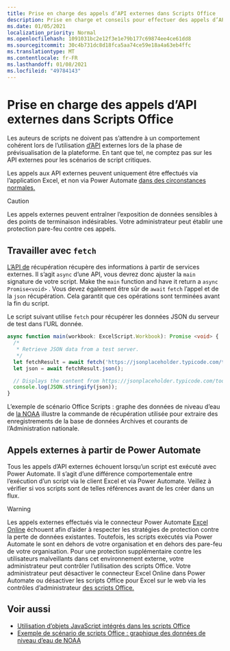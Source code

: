 ```yaml
---
title: Prise en charge des appels d’API externes dans Scripts Office
description: Prise en charge et conseils pour effectuer des appels d’API externes dans un script Office.
ms.date: 01/05/2021
localization_priority: Normal
ms.openlocfilehash: 1091031bc2e12f3e1e79b177c69874ee4ce61dd8
ms.sourcegitcommit: 30c4b731dc8d18fca5aa74ce59e18a4a63eb4ffc
ms.translationtype: MT
ms.contentlocale: fr-FR
ms.lasthandoff: 01/08/2021
ms.locfileid: "49784143"
---
```

# <a name="external-api-call-support-in-office-scripts"></a>Prise en charge des appels d’API externes dans Scripts Office

Les auteurs de scripts ne doivent pas s’attendre à un comportement cohérent lors de l’utilisation [d’API](https://developer.mozilla.org/docs/Web/API) externes lors de la phase de prévisualisation de la plateforme. En tant que tel, ne comptez pas sur les API externes pour les scénarios de script critiques.

Les appels aux API externes peuvent uniquement être effectués via l’application Excel, et non via Power Automate [dans des circonstances normales.](#external-calls-from-power-automate)

> [!CAUTION]
> Les appels externes peuvent entraîner l’exposition de données sensibles à des points de terminaison indésirables. Votre administrateur peut établir une protection pare-feu contre ces appels.

## <a name="working-with-fetch"></a>Travailler avec `fetch`

[L’API de](https://developer.mozilla.org/docs/Web/API/Fetch_API) récupération récupère des informations à partir de services externes. Il s’agit `async` d’une API, vous devrez donc ajuster la `main` signature de votre script. Make the `main` function and have it return a `async` `Promise<void>` . Vous devez également être sûr de `await` `fetch` l’appel et de la `json` récupération. Cela garantit que ces opérations sont terminées avant la fin du script.

Le script suivant utilise `fetch` pour récupérer les données JSON du serveur de test dans l’URL donnée.

```typescript
async function main(workbook: ExcelScript.Workbook): Promise <void> {
  /* 
   * Retrieve JSON data from a test server.
   */
  let fetchResult = await fetch('https://jsonplaceholder.typicode.com/todos/1');
  let json = await fetchResult.json();

  // Displays the content from https://jsonplaceholder.typicode.com/todos/1
  console.log(JSON.stringify(json));
}
```

L’exemple de scénario Office Scripts : graphe des données de niveau d’eau de [la NOAA](../resources/scenarios/noaa-data-fetch.md) illustre la commande de récupération utilisée pour extraire des enregistrements de la base de données Archives et courants de l’Administration nationale.

## <a name="external-calls-from-power-automate"></a>Appels externes à partir de Power Automate

Tous les appels d’API externes échouent lorsqu’un script est exécuté avec Power Automate. Il s’agit d’une différence comportementale entre l’exécution d’un script via le client Excel et via Power Automate. Veillez à vérifier si vos scripts sont de telles références avant de les créer dans un flux.

> [!WARNING]
> Les appels externes effectués via le connecteur Power Automate [Excel Online](/connectors/excelonlinebusiness) échouent afin d’aider à respecter les stratégies de protection contre la perte de données existantes. Toutefois, les scripts exécutés via Power Automate le sont en dehors de votre organisation et en dehors des pare-feu de votre organisation. Pour une protection supplémentaire contre les utilisateurs malveillants dans cet environnement externe, votre administrateur peut contrôler l’utilisation des scripts Office. Votre administrateur peut désactiver le connecteur Excel Online dans Power Automate ou désactiver les scripts Office pour Excel sur le web via les contrôles d’administrateur [des scripts Office.](/microsoft-365/admin/manage/manage-office-scripts-settings)

## <a name="see-also"></a>Voir aussi

- [Utilisation d’objets JavaScript intégrés dans les scripts Office](javascript-objects.md)
- [Exemple de scénario de scripts Office : graphique des données de niveau d’eau de NOAA](../resources/scenarios/noaa-data-fetch.md)
